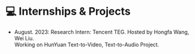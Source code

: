 # 💻 Internships & Projects
- August. 2023: Research Intern: Tencent TEG. Hosted by Hongfa Wang, Wei Liu.
<br />Working on HunYuan Text-to-Video, Text-to-Audio Project.